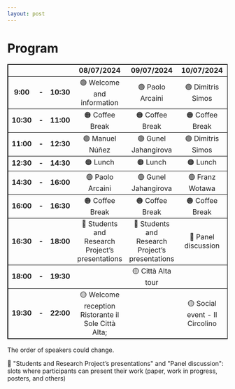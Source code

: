```yaml
---
layout: post
---
```


# Program

<table style=" border: 1px solid black;
  border-collapse: collapse;">
    <tr style=" border: 1px solid black;
  border-collapse: collapse; border-right:1px solid black;">
        <td></td>
        <td></td>
        <td></td>
        <td style="text-align:center;vertical-align:center;"> <b>08/07/2024</b></td>
        <td style="text-align:center;vertical-align:center;"><b>09/07/2024</b></td>
        <td style="text-align:center;vertical-align:center;"><b>10/07/2024</b></td>
        <td style="text-align:center;vertical-align:center;"><b>11/07/2024</b></td>
        <td style="text-align:center;vertical-align:center;"><b>12/07/2024</b></td>
    </tr>
    <tr style=" border: 1px solid black;
  border-collapse: collapse; text-align:center;vertical-align:center;">
        <td><b>9:00</b></td>
        <td><b> - </b></td>
        <td><b>10:30</b></td>
        <td> 🟢 Welcome and information</td>
        <td> 🟢 Paolo Arcaini</td>
        <td> 🟢 Dimitris Simos</td>
        <td> 🟢 Franz Wotawa</td>
        <td> 🟢 Shaukat Ali</td>
    </tr>
    <tr style=" border: 1px solid black;
  border-collapse: collapse; text-align:center;vertical-align:center;">
        <td><b>10:30</b></td>
        <td><b> - </b></td>
        <td><b>11:00</b></td>
        <td>🟠 Coffee Break</td>
        <td>🟠 Coffee Break</td>
        <td>🟠 Coffee Break</td>
        <td>🟠 Coffee Break</td>
        <td>🟠 Coffee Break</td>
    </tr>
    <tr style=" border: 1px solid black;
  border-collapse: collapse; text-align:center;vertical-align:center;">
        <td><b>11:00</b></td>
        <td><b> - </b></td>
        <td><b>12:30</b></td>
        <td> 🟢 Manuel Núñez </td>
        <td> 🟢 Gunel Jahangirova</td>
        <td> 🟢 Dimitris Simos</td>
        <td> 🟢 Natalia Kushik</td>
        <td> 🟢 Shaukat Ali</td>
    </tr>
    <tr style=" border: 1px solid black;
  border-collapse: collapse; text-align:center;vertical-align:center;">
        <td><b>12:30</b></td>
        <td><b> - </b></td>
        <td><b>14:30</b></td>
        <td>🟠 Lunch</td>
        <td>🟠 Lunch</td>
        <td>🟠 Lunch</td>
        <td>🟠 Lunch</td>
        <td>🟠 Lunch</td>
    </tr>
    <tr style=" border: 1px solid black;
  border-collapse: collapse; text-align:center;vertical-align:center;">
        <td><b>14:30</b></td>
        <td><b> - </b></td>
        <td><b>16:00</b></td>
        <td> 🟢 Paolo Arcaini</td>
        <td> 🟢 Gunel Jahangirova</td>
        <td> 🟢 Franz Wotawa</td>
        <td> 🟢 Nina Yevtushenko</td>
        <td> 🔵 Panel discussion</td>
    </tr>
    <tr style=" border: 1px solid black;
  border-collapse: collapse; text-align:center;vertical-align:center;">
        <td><b>16:00</b></td>
        <td><b> - </b></td>
        <td><b>16:30</b></td>
        <td>🟠 Coffee Break</td>
        <td>🟠 Coffee Break</td>
        <td>🟠 Coffee Break</td>
        <td>🟠 Coffee Break</td>
        <td>🟠 Coffee Break</td>
    </tr>
    <tr style=" border: 1px solid black;
  border-collapse: collapse; text-align:center;vertical-align:center;">
        <td><b>16:30</b></td>
        <td><b> - </b></td>
        <td><b>18:00</b></td>
        <td>🔵 Students and Research Project’s presentations</td>
        <td>🔵 Students and Research Project’s presentations</td>
        <td>🔵 Panel discussion</td>
        <td>🔵 Students and Research Project’s presentations</td>
        <td></td>
    </tr>
    <tr style=" border: 1px solid black;
  border-collapse: collapse; text-align:center;vertical-align:center;">
        <td><b>18:00</b></td>
        <td><b> - </b></td>
        <td><b>19:30</b></td>
        <td></td>
        <td>🟡 Città Alta tour</td>
        <td></td>
        <td></td>
        <td></td>
    </tr>
    <tr style=" border: 1px solid black;
  border-collapse: collapse; text-align:center;vertical-align:center;">
        <td><b>19:30</b></td>
        <td><b> - </b></td>
        <td><b>22:00</b></td>
        <td>🟡 Welcome reception Ristorante il Sole Città Alta;</td>
        <td></td>
        <td>🟡 Social event - Il Circolino</td>
        <td></td>
        <td></td>
    </tr>
</table>


The order of speakers could change.

🔵 "Students and Research Project’s presentations" and "Panel discussion": slots where participants can present their work (paper, work in progress, posters, and others)



